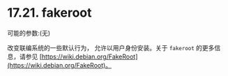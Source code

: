 # 17.21. fakeroot

可能的参数:(无)

改变联编系统的一些默认行为， 允许以用户身份安装。关于 `fakeroot` 的更多信息，请参见 [https://wiki.debian.org/FakeRoot](https://wiki.debian.org/FakeRoot)。
